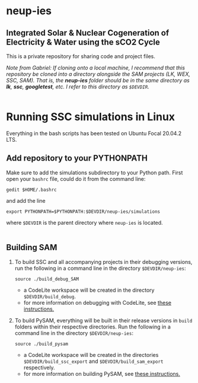 # neup-ies

## Integrated Solar & Nuclear Cogeneration of Electricity & Water using the sCO2 Cycle

This is a private repository for sharing code and project files.

*Note from Gabriel: If cloning onto a local machine, I recommend that this repository be cloned into a directory alongside the SAM projects (LK, WEX, SSC, SAM). That is, the **neup-ies** folder should be in the same directory as **lk**, **ssc**, **googletest**, etc. I refer to this directory as `$DEVDIR`.*
<br/><br/>

# Running SSC simulations in Linux
Everything in the bash scripts has been tested on Ubuntu Focal 20.04.2 LTS.

## Add repository to your PYTHONPATH
Make sure to add the simulations subdirectory to your Python path. First open your `bashrc` file, could do it from the command line:
```
gedit $HOME/.bashrc
```
and add the line
```
export PYTHONPATH=$PYTHONPATH:$DEVDIR/neup-ies/simulations
```
where `$DEVDIR` is the parent directory where `neup-ies` is located. 
<br/><br/>

## Building SAM

1.  To build SSC and all accompanying projects in their debugging versions, run the following in a command line in the directory `$DEVDIR/neup-ies`:
    ```
    source ./build_debug_SAM
    ```
    - a CodeLite workspace will be created in the directory `$DEVDIR/build_debug`.
    - for more information on debugging with CodeLite, see [these instructions.](https://github.com/uw-esolab/docs/blob/main/sam/debugSSCwithPySSC_Linux_CodeLiteIDE.md) 

2. To build PySAM, everything will be built in their release versions in `build` folders within their respective directories. Run the following in a command line in the directory `$DEVDIR/neup-ies`:
    ```
    source ./build_pysam
    ```
    - a CodeLite workspace will be created in the directories `$DEVDIR/build_ssc_export` and `$DEVDIR/build_sam_export` respectively. 
    - for more information on building PySAM, see [these instructions.](https://github.com/uw-esolab/docs/blob/main/sam/building_PySAM_using_modified_SSC.md)


